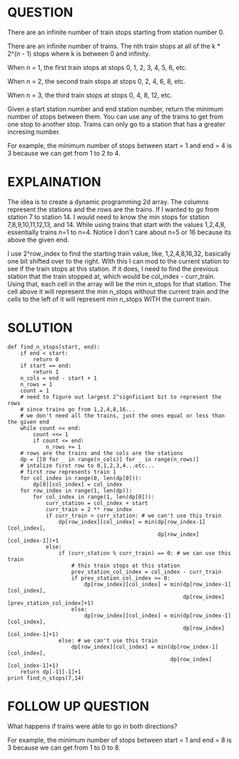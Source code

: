 # QUESTION
There are an infinite number of train stops starting from station number 0.

There are an infinite number of trains. The nth train stops at all of the k * 2^(n - 1) stops where k is between 0 and infinity.

When n = 1, the first train stops at stops 0, 1, 2, 3, 4, 5, 6, etc.

When n = 2, the second train stops at stops 0, 2, 4, 6, 8, etc.

When n = 3, the third train stops at stops 0, 4, 8, 12, etc.

Given a start station number and end station number, return the minimum number of stops between them. You can use any of the trains to get from one stop to another stop. Trains can only go to a station that has a greater incresing number.

For example, the minimum number of stops between start = 1 and end = 4 is 3 because we can get from 1 to 2 to 4.

# EXPLAINATION
The idea is to create a dynamic programming 2d array. The columns represent the stations and the rows are the trains. If I wanted to go from station 7 to station 14. I would need to know the min stops for station 7,8,9,10,11,12,13, and 14. While using trains that start with the values 1,2,4,8, essentially trains n=1 to n=4. Notice I don't care about n=5 or 16 because its above the given end.

I use 2^row_index to find the starting train value, like, 1,2,4,8,16,32, basically one bit shifted over to the right. With this I can mod to the current station to see if the train stops at this station. If it does, I need to find the previous station that the train stopped at, which would be col_index - curr_train. Using that, each cell in the array will be the min n_stops for that station. The cell above it will represent the min n_stops without the current train and the cells to the left of it will represent min n_stops WITH the current train.

# SOLUTION
```
def find_n_stops(start, end):
    if end < start:
        return 0
    if start == end:
        return 1
    n_cols = end - start + 1
    n_rows = 1
    count = 1
    # need to figure out largest 2^signficiant bit to represent the rows
    # since trains go from 1,2,4,8,16... 
    # we don't need all the trains, just the ones equal or less than the given end
    while count <= end:
        count <<= 1
        if count <= end:
            n_rows += 1
    # rows are the trains and the cols are the stations
    dp = [[0 for _ in range(n_cols)] for _ in range(n_rows)]
    # intalize first row to 0,1,2,3,4...etc...
    # first row represents train 1
    for col_index in range(0, len(dp[0])):
        dp[0][col_index] = col_index
    for row_index in range(1, len(dp)):
        for col_index in range(1, len(dp[0])):
            curr_station = col_index + start
            curr_train = 2 ** row_index
            if curr_train > curr_station: # we can't use this train
                dp[row_index][col_index] = min(dp[row_index-1][col_index],
                                               dp[row_index][col_index-1])+1
            else:
                if (curr_station % curr_train) == 0: # we can use this train
                    # this train stops at this station
                    prev_station_col_index = col_index - curr_train
                    if prev_station_col_index >= 0:
                        dp[row_index][col_index] = min(dp[row_index-1][col_index],
                                                       dp[row_index][prev_station_col_index]+1)
                    else:
                        dp[row_index][col_index] = min(dp[row_index-1][col_index],
                                                       dp[row_index][col_index-1]+1)
                else: # we can't use this train
                    dp[row_index][col_index] = min(dp[row_index-1][col_index],
                                                   dp[row_index][col_index-1]+1)
    return dp[-1][-1]+1
print find_n_stops(7,14)
```

# FOLLOW UP QUESTION
What happens if trains were able to go in both directions? 

For example, the minimum number of stops between start = 1 and end = 8 is 3 because we can get from 1 to 0 to 8.
